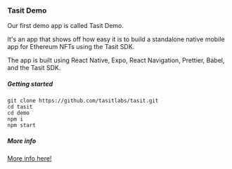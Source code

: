 ### Tasit Demo

Our first demo app is called Tasit Demo.

It's an app that shows off how easy it is to build a standalone native mobile app for Ethereum NFTs using the Tasit SDK.

The app is built using React Native, Expo, React Navigation, Prettier, Babel, and the Tasit SDK.

##### Getting started

```
git clone https://github.com/tasitlabs/tasit.git
cd tasit
cd demo
npm i
npm start
```

##### More info
[More info here!](https://github.com/tasitlabs/tasit)
